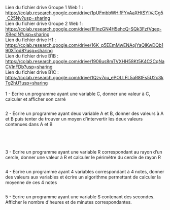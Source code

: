 
Lien du fichier drive Groupe 1 Web 1 : https://colab.research.google.com/drive/1pUFmbbWHifFYvAaXHtSYIVJCg5_C25Nv?usp=sharing <br>
Lien du fichier drive Groupe 2 Web 1: https://colab.research.google.com/drive/1FlnzGN4H5ehcQ-SQk3FzfVqeq-XBecIN?usp=sharing <br>
Lien du fichier drive H1 : https://colab.research.google.com/drive/16K_p5EEmMwENAojYaQIKwDQb190XTod8?usp=sharing <br>
Lien du fichier drive B1B : https://colab.research.google.com/drive/1906us8mTVXHH58Kt5K4C2CqNaCVInFDb?usp=sharing <br>
Lien du fichier drive B1C : https://colab.research.google.com/drive/1Qzv7ou_ePOLLFL5aR8tFs5U2c3kTg2hU?usp=sharing <br>
<br>
1 - Ecrire un programme ayant une variable C, donner une valeur à C, calculer et afficher son carré

```

```

2 - Ecrire un programme ayant deux variable A et B, donner des valeurs à A et B puis tenter de trouver un moyen d’intervertir les deux valeurs contenues dans A et B

```

```

```

```

```

```

```

```

3 - Ecrire un programme ayant une variable R correspondant au rayon d’un cercle, donner une valeur à R et calculer le périmètre du cercle de rayon R

```

```

4 - Ecrire un programme ayant 4 variables correspondant à 4 notes, donner des valeurs aux variables et écrire un algorithme permettant de calculer la moyenne de ces 4 notes

```

```

5 - Ecrire un programme ayant une variable S contenant des secondes. Afficher le nombre d'heures et de minutes correspondantes.

```

```
